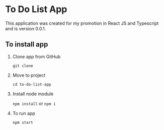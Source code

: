 # To Do List App
This application was created for my promotion in React JS and Typescript and is version 0.0.1. 

<!--Установка и работа с проектом-->
## To install app
1. Clone app from GitHub

    ```git clone ```

2. Move to project
    
    ```cd to-do-list-app```

3. Install node module

    ```npm install``` or ```npm i```

4. To run app

    ```npm start```